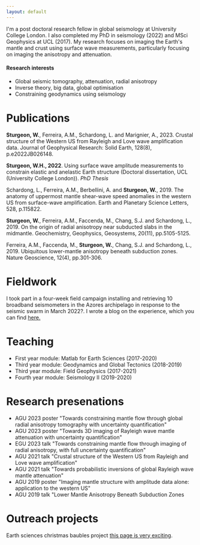 ```yaml
---
layout: default
---
```


I'm a post doctoral research fellow in global seismology at University College London. I also completed my PhD in seismology (2022) and MSci Geophysics at UCL (2017). My research focuses on imaging the Earth's mantle and crust using surface wave measurements, particularly focusing on imaging the anisotropy and attenuation.  

#### Research interests

*   Global seismic tomography, attenuation, radial anisotropy
*   Inverse theory, big data, global optimisation
*   Constraining geodynamics using seismology

# Publications

**Sturgeon, W.**, Ferreira, A.M., Schardong, L. and Marignier, A., 2023. Crustal structure of the Western US from Rayleigh and Love wave amplification data. Journal of Geophysical Research: Solid Earth, 128(8), p.e2022JB026148.

**Sturgeon, W.H., 2022**. Using surface wave amplitude measurements to constrain elastic and anelastic Earth structure (Doctoral dissertation, UCL (University College London)). _PhD Thesis_

Schardong, L., Ferreira, A.M., Berbellini, A. and **Sturgeon, W.**, 2019. The anatomy of uppermost mantle shear-wave speed anomalies in the western US from surface-wave amplification. Earth and Planetary Science Letters, 528, p.115822.

**Sturgeon, W.**, Ferreira, A.M., Faccenda, M., Chang, S.J. and Schardong, L., 2019. On the origin of radial anisotropy near subducted slabs in the midmantle. Geochemistry, Geophysics, Geosystems, 20(11), pp.5105-5125.

Ferreira, A.M., Faccenda, M., **Sturgeon, W.**, Chang, S.J. and Schardong, L., 2019. Ubiquitous lower-mantle anisotropy beneath subduction zones. Nature Geoscience, 12(4), pp.301-306.

# Fieldwork

I took part in a four-week field campaign installing and retrieving 10 broadband seismometers in the Azores archipelago in response to the seismic swarm in March 2022?. I wrote a blog on the experience, which you can find <a href="https://blogs.egu.eu/divisions/sm/2023/01/09/azores-seismic-deployment-2022/" target="_blank">here.</a>


# Teaching

* First year module: Matlab for Earth Sciences (2017-2020)
* Third year module: Geodynamics and Global Tectonics (2018-2019)
* Third year module: Field Geophysics (2017-2021)
* Fourth year module: Seismology II (2019-2020)

# Research presenations

* AGU 2023 poster "Towards constraining mantle flow through global radial anisotropy tomography with uncertainty quantification"
* AGU 2023 poster "Towards 3D imaging of Rayleigh wave mantle attenuation with uncertainty quantification"
* EGU 2023 talk "Towards constraining mantle flow through imaging of radial anisotropy, with full uncertainty quantification"
* AGU 2021 talk "Crustal structure of the Western US from Rayleigh and Love wave amplification"
* AGU 2021 talk "Towards probabilistic inversions of global Rayleigh wave mantle attenuation"
* AGU 2019 poster "Imaging mantle structure with amplitude data alone: application to the western US"
* AGU 2019 talk "Lower Mantle Anisotropy Beneath Subduction Zones

# Outreach projects

Earth sciences christmas baubles project
[this page is very exciting](./another-page.html).